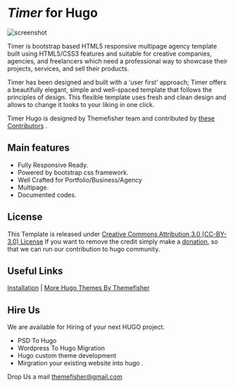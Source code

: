 # _Timer_ for Hugo
![screenshot](https://user-images.githubusercontent.com/37659754/52699965-2cd66900-2fa1-11e9-8f32-e08f465a9539.jpg "Home of the website")

Timer is bootstrap based HTML5 responsive multipage agency template built using HTML5/CSS3 features and suitable for creative companies, agencies, and freelancers which need a professional way to showcase their projects, services, and sell their products. 

Timer has been designed and built with a ‘user first’ approach; Timer offers a beautifully elegant, simple and well-spaced template that follows the principles of design. This flexible template uses fresh and clean design and allows to change it looks to your liking in one click.

Timer Hugo is designed by Themefisher team and contributed by <a href="https://github.com/themefisher/timer-hugo/graphs/contributors" target="_blank">these Contributors</a> .


## Main features

* Fully Responsive Ready.
* Powered by bootstrap css framework.
* Well Crafted for Portfolio/Business/Agency
* Multipage.
* Documented codes.

## License

This Template is released under [Creative Commons Attribution 3.0 (CC-BY-3.0) License](https://creativecommons.org/licenses/by/3.0/)
If you want to remove the credit simply make a [donation](https://www.paypal.me/Themefisher), so that we can run our contribution to hugo community.

## Useful Links

[Installation](https://gohugo.io/getting-started/installing/) | [More Hugo Themes By Themefisher](https://themefisher.com/hugo-themes/)  



## Hire Us
We are available for Hiring of your next HUGO project.

* PSD To Hugo
* Wordpress To Hugo Migration 
* Hugo custom theme development
* Mirgration your existing website into hugo .

 Drop Us a mail [themefisher@gmail.com](mailto:themefisher@gmail.com)